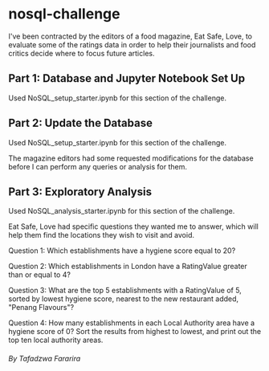 # nosql-challenge
I've been contracted by the editors of a food magazine, Eat Safe, Love, to evaluate some of the ratings data in order to help their journalists and food critics decide where to focus future articles.

## Part 1: Database and Jupyter Notebook Set Up
Used NoSQL_setup_starter.ipynb for this section of the challenge.

## Part 2: Update the Database
Used NoSQL_setup_starter.ipynb for this section of the challenge.

The magazine editors had some requested modifications for the database before I can perform any queries or analysis for them.

## Part 3: Exploratory Analysis
Used NoSQL_analysis_starter.ipynb for this section of the challenge.

Eat Safe, Love had specific questions they wanted me to answer, which will help them find the locations they wish to visit and avoid.

Question 1: Which establishments have a hygiene score equal to 20?

Question 2: Which establishments in London have a RatingValue greater than or equal to 4?

Question 3: What are the top 5 establishments with a RatingValue of 5, sorted by lowest hygiene score, nearest to the new restaurant added, "Penang Flavours"?

Question 4: How many establishments in each Local Authority area have a hygiene score of 0? Sort the results from highest to lowest, and print out the top ten local authority areas.


###### By Tafadzwa Fararira

